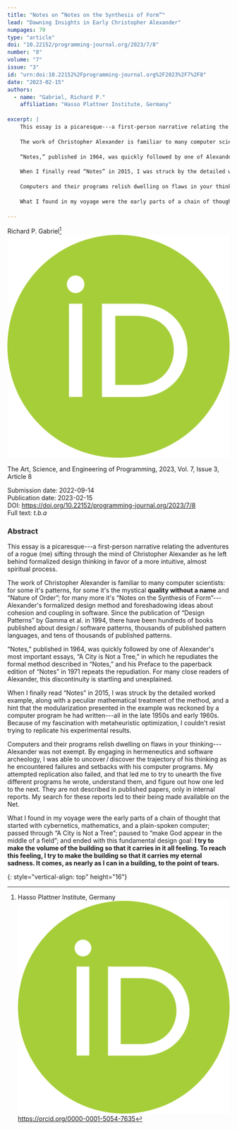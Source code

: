 ```yaml
---
title: "Notes on “Notes on the Synthesis of Form”"
lead: "Dawning Insights in Early Christopher Alexander"
numpages: 79
type: "article"
doi: "10.22152/programming-journal.org/2023/7/8"
number: "8"
volume: "7"
issue: "3"
id: "urn:doi:10.22152%2Fprogramming-journal.org%2F2023%2F7%2F8"
date: "2023-02-15"
authors: 
  - name: "Gabriel, Richard P."
    affiliation: "Hasso Plattner Institute, Germany"

excerpt: |
    This essay is a picaresque---a first-person narrative relating the adventures of a rogue (me) sifting through the mind of Christopher Alexander as he left behind formalized design thinking in favor of a more intuitive, almost spiritual process.
    
    The work of Christopher Alexander is familiar to many computer scientists: for some it's patterns, for some it's the mystical **quality without a name** and “Nature of Order”; for many more it's “Notes on the Synthesis of Form”---Alexander's formalized design method and foreshadowing ideas about cohesion and coupling in software. Since the publication of “Design Patterns” by Gamma et al. in 1994, there have been hundreds of books published about design / software patterns, thousands of published pattern languages, and tens of thousands of published patterns.
    
    “Notes,” published in 1964, was quickly followed by one of Alexander's most important essays, “A City is Not a Tree,” in which he repudiates the formal method described in “Notes,” and his Preface to the paperback edition of “Notes” in 1971 repeats the repudiation. For many close readers of Alexander, this discontinuity is startling and unexplained.
    
    When I finally read “Notes” in 2015, I was struck by the detailed worked example, along with a peculiar mathematical treatment of the method, and a hint that the modularization presented in the example was reckoned by a computer program he had written---all in the late 1950s and early 1960s. Because of my fascination with metaheuristic optimization, I couldn't resist trying to replicate his experimental results.
    
    Computers and their programs relish dwelling on flaws in your thinking---Alexander was not exempt. By engaging in hermeneutics and software archeology, I was able to uncover / discover the trajectory of his thinking as he encountered failures and setbacks with his computer programs. My attempted replication also failed, and that led me to try to unearth the five different programs he wrote, understand them, and figure out how one led to the next. They are not described in published papers, only in internal reports. My search for these reports led to their being made available on the Net.
    
    What I found in my voyage were the early parts of a chain of thought that started with cybernetics, mathematics, and a plain-spoken computer; passed through “A City is Not a Tree”; paused to “make God appear in the middle of a field”; and ended with this fundamental design goal: **I try to make the volume of the building so that it carries in it all feeling. To reach this feeling, I try to make the building so that it carries my eternal sadness. It comes, as nearly as I can in a building, to the point of tears.**

---
```

Richard P. Gabriel[^1] [![OrcidLogo]](https://orcid.org/0000-0001-5054-7635)

The Art, Science, and Engineering of Programming, 2023, Vol. 7, Issue 3, Article 8

Submission date: 2022-09-14  
Publication date: 2023-02-15  
DOI: <https://doi.org/10.22152/programming-journal.org/2023/7/8>  
Full text: *t.b.a*  


### Abstract

This essay is a picaresque---a first-person narrative relating the adventures of a rogue (me) sifting through the mind of Christopher Alexander as he left behind formalized design thinking in favor of a more intuitive, almost spiritual process.

The work of Christopher Alexander is familiar to many computer scientists: for some it's patterns, for some it's the mystical **quality without a name** and “Nature of Order”; for many more it's “Notes on the Synthesis of Form”---Alexander's formalized design method and foreshadowing ideas about cohesion and coupling in software. Since the publication of “Design Patterns” by Gamma et al. in 1994, there have been hundreds of books published about design / software patterns, thousands of published pattern languages, and tens of thousands of published patterns.

“Notes,” published in 1964, was quickly followed by one of Alexander's most important essays, “A City is Not a Tree,” in which he repudiates the formal method described in “Notes,” and his Preface to the paperback edition of “Notes” in 1971 repeats the repudiation. For many close readers of Alexander, this discontinuity is startling and unexplained.

When I finally read “Notes” in 2015, I was struck by the detailed worked example, along with a peculiar mathematical treatment of the method, and a hint that the modularization presented in the example was reckoned by a computer program he had written---all in the late 1950s and early 1960s. Because of my fascination with metaheuristic optimization, I couldn't resist trying to replicate his experimental results.

Computers and their programs relish dwelling on flaws in your thinking---Alexander was not exempt. By engaging in hermeneutics and software archeology, I was able to uncover / discover the trajectory of his thinking as he encountered failures and setbacks with his computer programs. My attempted replication also failed, and that led me to try to unearth the five different programs he wrote, understand them, and figure out how one led to the next. They are not described in published papers, only in internal reports. My search for these reports led to their being made available on the Net.

What I found in my voyage were the early parts of a chain of thought that started with cybernetics, mathematics, and a plain-spoken computer; passed through “A City is Not a Tree”; paused to “make God appear in the middle of a field”; and ended with this fundamental design goal: **I try to make the volume of the building so that it carries in it all feeling. To reach this feeling, I try to make the building so that it carries my eternal sadness. It comes, as nearly as I can in a building, to the point of tears.**


[^1]: Hasso Plattner Institute, Germany  
    [![OrcidLogo]](https://orcid.org/0000-0001-5054-7635) <https://orcid.org/0000-0001-5054-7635>


[OrcidLogo]: /assets/images/orcid.svg "Orcid Logo"
{: style="vertical-align: top" height="16"}
